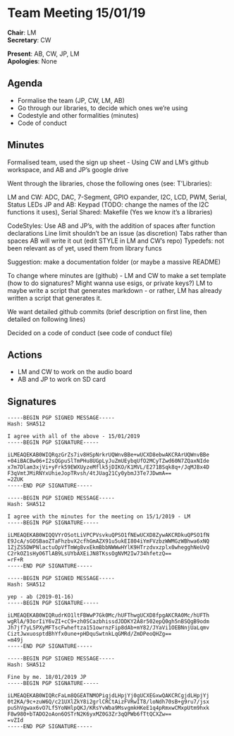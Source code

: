 Team Meeting 15/01/19
===

<!-- remember two spaces at end of line to break onto a new line -->
**Chair**: LM  
**Secretary**: CW

**Present**: AB, CW, JP, LM  
**Apologies**: None

## Agenda
 - Formalise the team (JP, CW, LM, AB)
 - Go through our libraries, to decide which ones we’re using
 - Codestyle and other formalities (minutes)
 - Code of conduct


## Minutes

Formalised team, used the sign up sheet - Using CW and LM’s github workspace, and AB and JP’s google drive


Went through the libraries, chose the following ones (see: T’Libraries):

LM and CW: ADC, DAC, 7-Segment, GPIO expander, I2C, LCD, PWM, Serial, Status LEDs
JP and AB: Keypad (TODO: change the names of the I2C functions it uses), Serial
Shared: Makefile (Yes we know it’s a libraries)


CodeStyles:
Use AB and JP’s, with the addition of spaces after function declarations
Line limit shouldn’t be an issue (as discretion)
Tabs rather than spaces 
AB will write it out (edit STYLE in LM and CW’s repo)
Typedefs: not been relevant as of yet, used them from library funcs

Suggestion: make a documentation folder (or maybe a massive README)

To change where minutes are (github) - LM and CW to make a set template (how to do signatures? Might wanna use esigs, or private keys?)
LM to maybe write a script that generates markdown - or rather, LM has already written a script that generates it.

We want detailed github commits (brief description on first line, then detailed on following lines)


Decided on a code of conduct (see code of conduct file)


<!-- ## Any other business -->

## Actions

 - LM and CW to work on the audio board
 - AB and JP to work on SD card


## Signatures
<!-- 
	Paste in entire GPG signed messages here 
	Messages should have initials and date
-->
```
-----BEGIN PGP SIGNED MESSAGE-----
Hash: SHA512

I agree with all of the above - 15/01/2019
-----BEGIN PGP SIGNATURE-----

iLMEAQEKAB0WIQRqzGrZs7iv8HSpNrkrUQWnvBBe+wUCXD8ebwAKCRArUQWnvBBe
+04iBACBw06+I2sQGpuSlTmPHu8UGpLyJuZmUEybqUfO2MCyTZwd60N7ZQaxNIde
x7m7Dlam3xjVi+yFrk59EWXUyzeMflk5jDIKO/K1MVL/E271BSqk8q+/JqMJBx4D
F3qVmtJMiRNYxUhieJopTRvsh/4tJUag21Cy0ybmJ3Te7JDwmA==
=2ZUK
-----END PGP SIGNATURE-----
```
```
-----BEGIN PGP SIGNED MESSAGE-----
Hash: SHA512

I agree with the minutes for the meeting on 15/1/2019 - LM
-----BEGIN PGP SIGNATURE-----

iLMEAQEKAB0WIQQVYrOSotLiVPCPVsvkuQPSO1fNEwUCXD8ZywAKCRDkuQPSO1fN
E9JcA/sGOSBaoZTaFhzbvX2cfhGmAZX91u5ukEI804iYmFVzbzWWMGzWBhwa6xNQ
1ZjZS5DWPNlactuOpVfTmWg8vxEkmBbbNWWwHYlK9HTrzdvxzplx0whegghNeUvQ
C2rkOZ1sHyO6TlAB9LsUYbAXEiJN8TKssOgNVM2Iw734hfetzQ==
=rF+R
-----END PGP SIGNATURE-----
```
```
-----BEGIN PGP SIGNED MESSAGE-----
Hash: SHA512

yep - ab (2019-01-16)
-----BEGIN PGP SIGNATURE-----

iLMEAQEKAB0WIQRudrKO1ltFBWwP7Gk0Mc/hUFThwgUCXD8fpgAKCRA0Mc/hUFTh
wgRlA/93orIiY6vZI+cC9+zh0SCazbhissdJDDKY2A8r502epQ0gh5nBSQgB9odm
Jh7jf7yL5PXyMFTscFwheftza151owrnzFip8dAb+mY82/JYaVi1OEBNnjUaLqmv
CiztJwxuosptdBhYfx0une+pHDquSwtnkLqGMRd/ZmDPeoQHZg==
=m49j
-----END PGP SIGNATURE-----
```
```
-----BEGIN PGP SIGNED MESSAGE-----
Hash: SHA512

Fine by me. 18/01/2019 JP
-----BEGIN PGP SIGNATURE-----

iLMEAQEKAB0WIQRcFaLm8QGEATNMOPigjdLHpjYj0gUCXEGxwQAKCRCgjdLHpjYj
0t2KA/9c+zuW6Q/c21UXlZkY8i2grlCRCtAizFVRwIT8/loNdh70sB+g9ru7/jsx
puShVgwax6vO7Lf5YoNHlpQKJ/KRsYvWba9MsvgmkHKeE1q4pRmxwCMxpUtm9hxk
F8w980+bTADO2oAon6OSTrN2K6yxMZ0G3Zr3qQPWb6fTtQCXZw==
=vZId
-----END PGP SIGNATURE-----
```
